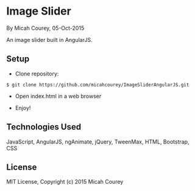 Image Slider
============

By Micah Courey, 05-Oct-2015

An image slider built in AngularJS.

Setup
----------
* Clone repository:
```console
$ git clone https://github.com/micahcourey/ImageSliderAngularJS.git
```
* Open index.html in a web browser

* Enjoy!

Technologies Used
----------
JavaScript, AngularJS, ngAnimate, jQuery, TweenMax, HTML, Bootstrap, CSS

License
----------
MIT License, Copyright (c) 2015 Micah Courey
